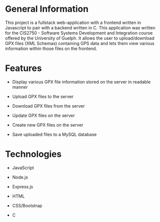 # General Information

This project is a fullstack web-application with a frontend written in Javascript to pair with a backend written in C. This application was written for the CIS2750 - Software Systems Development and Integration course offered by the University of Guelph. It allows the user to upload/download GPX files (XML Schemas) containing GPS data and lets them view various information within those files on the frontend.

# Features

- Display various GPX file information stored on the server in readable manner

- Upload GPX files to the server

- Download GPX files from the server

- Update GPX files on the server

- Create new GPX files on the server

- Save uploaded files to a MySQL database


# Technologies
- JavaScript

- Node.js

- Express.js

- HTML

- CSS/Bootstrap

- C
